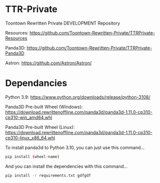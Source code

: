 # TTR-Private

Toontown Rewritten Private DEVELOPMENT Repository

Resources: https://github.com/Toontown-Rewritten-Private/TTRPrivate-Resources

Panda3D: https://github.com/Toontown-Rewritten-Private/TTRPrivate-Panda3D

Astron: https://github.com/Astron/Astron/

# Dependancies
Python 3.9: https://www.python.org/downloads/release/python-3108/

Panda3D Pre-built Wheel (Windows): https://download.rewrittenoffline.com/panda3d/panda3d-1.11.0-cp310-cp310-win_amd64.whl

Panda3D Pre-built Wheel (Linux): https://download.rewrittenoffline.com/panda3d/panda3d-1.11.0-cp310-cp310-linux_x86_64.whl

To install panda3d to Python 3.10, you can just use this command...

```sh
pip install (wheel-name)
```
And you can install the dependencies with this command...
```sh
pip install -r requirements.txt gdfgdf
```
